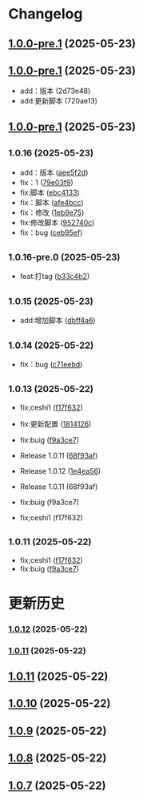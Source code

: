 # Changelog

## [1.0.0-pre.1](https://github.com/cypcypcyp123/OurYun_log_test/compare/v1.0.0-pre.0...v1.0.0-pre.1) (2025-05-23)

## [1.0.0-pre.1](https://github.com/cypcypcyp123/OurYun_log_test/compare/v1.0.0-pre.0...v1.0.0-pre.1) (2025-05-23)

* add：版本 (2d73e48)
* add:更新脚本 (720ae13)

## [1.0.0-pre.1](https://github.com/cypcypcyp123/OurYun_log_test/compare/v1.0.16...v1.0.0-pre.1) (2025-05-23)

## <small>1.0.16 (2025-05-23)</small>

* add：版本 ([aee5f2d](https://github.com/cypcypcyp123/OurYun_log_test/commit/aee5f2d))
* fix：1 ([79e03f9](https://github.com/cypcypcyp123/OurYun_log_test/commit/79e03f9))
* fix:脚本 ([ebc4133](https://github.com/cypcypcyp123/OurYun_log_test/commit/ebc4133))
* fix：脚本 ([afe4bcc](https://github.com/cypcypcyp123/OurYun_log_test/commit/afe4bcc))
* fix：修改 ([1eb9e75](https://github.com/cypcypcyp123/OurYun_log_test/commit/1eb9e75))
* fix:修改脚本 ([952740c](https://github.com/cypcypcyp123/OurYun_log_test/commit/952740c))
* fix：bug ([ceb95ef](https://github.com/cypcypcyp123/OurYun_log_test/commit/ceb95ef))

## <small>1.0.16-pre.0 (2025-05-23)</small>

* feat:打tag ([b33c4b2](https://github.com/cypcypcyp123/OurYun_log_test/commit/b33c4b2))

## <small>1.0.15 (2025-05-23)</small>

* add:增加脚本 ([dbff4a6](https://github.com/cypcypcyp123/OurYun_log_test/commit/dbff4a6))

## <small>1.0.14 (2025-05-22)</small>

* fix：bug ([c71eebd](https://github.com/cypcypcyp123/OurYun_log_test/commit/c71eebd))

## <small>1.0.13 (2025-05-22)</small>

* fix;ceshi1 ([f17f632](https://github.com/cypcypcyp123/OurYun_log_test/commit/f17f632))
* fix:更新配置 ([1814126](https://github.com/cypcypcyp123/OurYun_log_test/commit/1814126))
* fix:buig ([f9a3ce7](https://github.com/cypcypcyp123/OurYun_log_test/commit/f9a3ce7))
* Release 1.0.11 ([68f93af](https://github.com/cypcypcyp123/OurYun_log_test/commit/68f93af))
* Release 1.0.12 ([1e4ea56](https://github.com/cypcypcyp123/OurYun_log_test/commit/1e4ea56))

* Release 1.0.11 (68f93af)
* fix:buig (f9a3ce7)
* fix;ceshi1 (f17f632)

## <small>1.0.11 (2025-05-22)</small>

* fix;ceshi1 ([f17f632](https://github.com/cypcypcyp123/OurYun_log_test/commit/f17f632))
* fix:buig ([f9a3ce7](https://github.com/cypcypcyp123/OurYun_log_test/commit/f9a3ce7))

# 更新历史 


### [1.0.12](https://github.com/cypcypcyp123/OurYun_log_test/compare/v1.0.11...v1.0.12) (2025-05-22)

### [1.0.11](https://github.com/cypcypcyp123/OurYun_log_test/compare/v1.0.10...v1.0.11) (2025-05-22)

## [1.0.11](https://github.com/cypcypcyp123/OurYun_log_test/compare/v1.0.10...v1.0.11) (2025-05-22)

## [1.0.10](https://github.com/cypcypcyp123/OurYun_log_test/compare/v1.0.9...v1.0.10) (2025-05-22)

## [1.0.9](https://github.com/cypcypcyp123/OurYun_log_test/compare/v1.0.8...v1.0.9) (2025-05-22)

## [1.0.8](https://github.com/cypcypcyp123/OurYun_log_test/compare/v1.0.7...v1.0.8) (2025-05-22)

## [1.0.7](https://github.com/cypcypcyp123/OurYun_log_test/compare/v1.0.6...v1.0.7) (2025-05-22)

